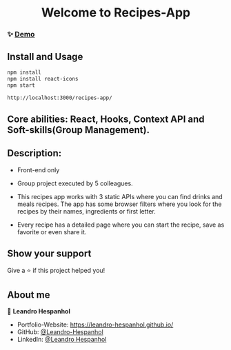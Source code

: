 <h1 align="center">Welcome to Recipes-App</h1>

### ✨ [Demo](https://leandro-hespanhol.github.io/)

## Install and Usage 

```sh
npm install
npm install react-icons
npm start
```

```sh
http://localhost:3000/recipes-app/
```

## Core abilities: React, Hooks, Context API and Soft-skills(Group Management).

## Description: 

- Front-end only
- Group project executed by 5 colleagues.

- This recipes app works with 3 static APIs where you can find drinks and meals recipes. The app has some browser filters where you look for the recipes by their names, ingredients or first letter.
- Every recipe has a detailed page where you can start the recipe, save as favorite or even share it.



## Show your support

Give a ⭐️ if this project helped you!

## About me

👤 **Leandro Hespanhol**

* Portfolio-Website: https://leandro-hespanhol.github.io/
* GitHub: [@Leandro-Hespanhol](https://github.com/Leandro-Hespanhol)
* LinkedIn: [@Leandro Hespanhol](https://www.linkedin.com/in/leandro-jos%C3%A9-ferreira-hespanhol-91b3a2136/)

